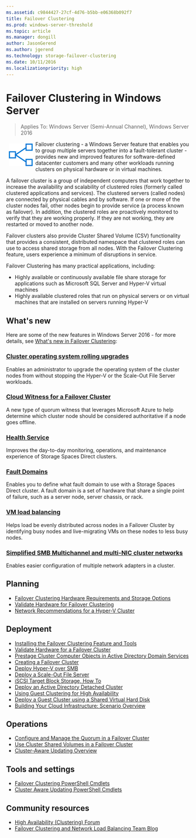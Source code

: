 ```yaml
---
ms.assetid: c9844427-27cf-4d76-b5bb-e06368b092f7
title: Failover Clustering  
ms.prod: windows-server-threshold  
ms.topic: article
ms.manager: dongill
author: JasonGerend
ms.author: jgerend  
ms.technology: storage-failover-clustering
ms.date: 10/11/2016
ms.localizationpriority: high
---
```

# Failover Clustering in Windows Server

> Applies To: Windows Server (Semi-Annual Channel), Windows Server 2016

<img src="../media/landing-icons/cluster.png" style='float:left; padding:.5em;' alt="Icon indicating a group of computers"> Failover clustering - a Windows Server feature that enables you to group multiple servers together into a fault-tolerant cluster - provides new and improved features for software-defined datacenter customers and many other workloads running clusters on physical hardware or in virtual machines.

A failover cluster is a group of independent computers that work together to increase the availability and scalability of clustered roles (formerly called clustered applications and services). The clustered servers (called nodes) are connected by physical cables and by software. If one or more of the cluster nodes fail, other nodes begin to provide service (a process known as failover). In addition, the clustered roles are proactively monitored to verify that they are working properly. If they are not working, they are restarted or moved to another node.

Failover clusters also provide Cluster Shared Volume (CSV) functionality that provides a consistent, distributed namespace that clustered roles can use to access shared storage from all nodes. With the Failover Clustering feature, users experience a minimum of disruptions in service.

Failover Clustering has many practical applications, including:
* Highly available or continuously available file share storage for applications such as Microsoft SQL Server and Hyper-V virtual machines
* Highly available clustered roles that run on physical servers or on virtual machines that are installed on servers running Hyper-V

## What's new
Here are some of the new features in Windows Server 2016 - for more details, see [What's new in Failover Clustering](whats-new-in-failover-clustering.md):

### [Cluster operating system rolling upgrades](Cluster-Operating-System-Rolling-Upgrade.md)

Enables an administrator to upgrade the operating system of the cluster nodes from without stopping the Hyper-V or the Scale-Out File Server workloads.
### [Cloud Witness for a Failover Cluster](deploy-cloud-witness.md)

A new type of quorum witness that leverages Microsoft Azure to help determine which cluster node should be considered authoritative if a node goes offline. 

### [Health Service](health-service-overview.md)

Improves the day-to-day monitoring, operations, and maintenance experience of Storage Spaces Direct clusters.

### [Fault Domains](fault-domains.md)

Enables you to define what fault domain to use with a Storage Spaces Direct cluster. A fault domain is a set of hardware that share a single point of failure, such as a server node, server chassis, or rack.

### [VM load balancing](vm-load-balancing-overview.md)

Helps load be evenly distributed across nodes in a Failover Cluster by identifying busy nodes and live-migrating VMs on these nodes to less busy nodes.

### [Simplified SMB Multichannel and multi-NIC cluster networks](smb-multichannel.md)

Enables easier configuration of multiple network adapters in a cluster.

## Planning

* [Failover Clustering Hardware Requirements and Storage Options](https://technet.microsoft.com/library/jj612869.aspx)
* [Validate Hardware for Failover Clustering](https://technet.microsoft.com/library/jj134244.aspx)
* [Network Recommendations for a Hyper-V Cluster](https://technet.microsoft.com/library/dn550728.aspx)

## Deployment

* [Installing the Failover Clustering Feature and Tools](https://go.microsoft.com/fwlink/p/?LinkId=253342)
* [Validate Hardware for a Failover Cluster](https://technet.microsoft.com/library/jj134244.aspx)
* [Prestage Cluster Computer Objects in Active Directory Domain Services](https://technet.microsoft.com/library/dn466519.aspx)
* [Creating a Failover Cluster](http://blogs.msdn.com/b/clustering/archive/2012/05/01/10299698.aspx)
* [Deploy Hyper-V over SMB](https://technet.microsoft.com/library/jj134187)
* [Deploy a Scale-Out File Server](https://technet.microsoft.com/library/hh831359)
* [iSCSI Target Block Storage, How To](https://technet.microsoft.com/library/hh848268)
* [Deploy an Active Directory Detached Cluster](https://technet.microsoft.com/library/jj556313.aspx)
* [Using Guest Clustering for High Availability](https://technet.microsoft.com/library/dn440540.aspx)
* [Deploy a Guest Cluster using a Shared Virtual Hard Disk](https://technet.microsoft.com/library/dn265980.aspx)
* [Building Your Cloud Infrastructure: Scenario Overview](https://technet.microsoft.com/library/hh831441.aspx)

## Operations
* [Configure and Manage the Quorum in a Failover Cluster](https://technet.microsoft.com/library/jj612870.aspx)
* [Use Cluster Shared Volumes in a Failover Cluster](https://technet.microsoft.com/library/jj612868.aspx)
* [Cluster-Aware Updating Overview](https://technet.microsoft.com/library/hh831694.aspx)

## Tools and settings

* [Failover Clustering PowerShell Cmdlets](https://go.microsoft.com/fwlink/p/?LinkId=233200)
* [Cluster Aware Updating PowerShell Cmdlets](https://technet.microsoft.com/library/hh847221.aspx)

## Community resources

* [High Availability (Clustering) Forum](https://go.microsoft.com/fwlink/p/?LinkId=230641)
* [Failover Clustering and Network Load Balancing Team Blog](http://blogs.msdn.com/b/clustering/)

